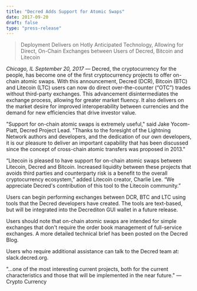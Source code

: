 ```yaml
---
title: "Decred Adds Support for Atomic Swaps"
date: 2017-09-20
draft: false
type: "press-release"
---
```



> Deployment Delivers on Hotly Anticipated Technology, Allowing for Direct, On-Chain Exchanges between Users of Decred, Bitcoin and Litecoin

*Chicago, IL September 20, 2017* — Decred, the cryptocurrency for the people, has become one of the first cryptocurrency projects to offer on-chain atomic swaps. With this announcement, Decred (DCR), Bitcoin (BTC) and Litecoin (LTC) users can now do direct over-the-counter (“OTC”) trades without third-party exchanges. This advancement disintermediates the exchange process, allowing for greater market fluency. It also delivers on the market desire for improved interoperability between currencies and the demand for new efficiencies that drive investor value.

"Support for on-chain atomic swaps is extremely useful," said Jake Yocom-Piatt, Decred Project Lead. "Thanks to the foresight of the Lightning Network authors and developers, and the dedication of our own developers, it is our pleasure to deliver an important capability that has been discussed since the concept of cross-chain atomic transfers was proposed in 2013."

“Litecoin is pleased to have support for on-chain atomic swaps between Litecoin, Decred and Bitcoin. Increased liquidity between these projects that avoids third parties and counterparty risk is a benefit to the overall cryptocurrency ecosystem,” added Litecoin creator, Charlie Lee. “We appreciate Decred's contribution of this tool to the Litecoin community.”

Users can begin performing exchanges between DCR, BTC and LTC using tools that the Decred developers have created. The tools are text-based, but will be integrated into the Decrediton GUI wallet in a future release.

Users should note that on-chain atomic swaps are intended for simple exchanges that don't require the order book management of full-service exchanges. A more detailed technical brief has been posted on the Decred Blog.

Users who require additional assistance can talk to the Decred team at: slack.decred.org.


"...one of the most interesting current projects, both for the current characteristics and those that will be implemented in the near future." — Crypto Currency


